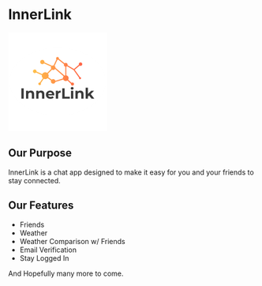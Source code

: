# InnerLink

![InnerLink Logo](/logo/innerlink_lgo.png "Title")

## Our Purpose
InnerLink is a chat app designed to make it easy for you and your friends to stay connected.

## Our Features
- Friends
- Weather
- Weather Comparison w/ Friends
- Email Verification
- Stay Logged In

And Hopefully many more to come.
